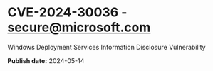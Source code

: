 # CVE-2024-30036 - secure@microsoft.com

Windows Deployment Services Information Disclosure Vulnerability

**Publish date:** 2024-05-14
